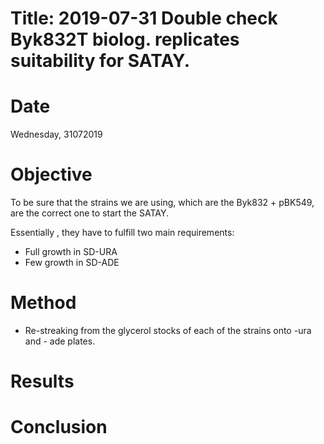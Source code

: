 # Title: 2019-07-31 Double check Byk832T biolog.  replicates suitability for SATAY.

# Date
Wednesday, 31072019

# Objective
To be sure that the strains we are using, which are the Byk832 + pBK549, are the correct one to start the SATAY.

Essentially , they have to fulfill two main requirements:
- Full growth in SD-URA
- Few growth in SD-ADE

# Method
- Re-streaking from the glycerol stocks of each of the strains onto -ura and - ade plates.

# Results

# Conclusion
